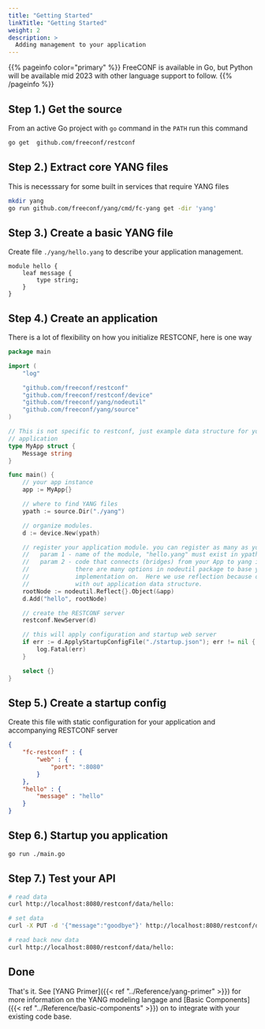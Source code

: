 ```yaml
---
title: "Getting Started"
linkTitle: "Getting Started"
weight: 2
description: >
  Adding management to your application
---
```


{{% pageinfo color="primary" %}}
FreeCONF is available in Go, but Python will be available mid 2023 with other language support to follow.
{{% /pageinfo %}}

## Step 1.) Get the source

From an active Go project with `go` command in the `PATH` run this command

```bash
go get  github.com/freeconf/restconf
```

## Step 2.) Extract core YANG files

This is necesssary for some built in services that require YANG files

```bash
mkdir yang
go run github.com/freeconf/yang/cmd/fc-yang get -dir 'yang'
```

## Step 3.) Create a basic YANG file

Create file `./yang/hello.yang` to describe your application management.

```
module hello {
    leaf message {
        type string;
    }
}
```

## Step 4.) Create an application

There is a lot of flexibility on how you initialize RESTCONF, here is one way

```go
package main

import (
	"log"

	"github.com/freeconf/restconf"
	"github.com/freeconf/restconf/device"
	"github.com/freeconf/yang/nodeutil"
	"github.com/freeconf/yang/source"
)

// This is not specific to restconf, just example data structure for your
// application
type MyApp struct {
	Message string
}

func main() {
	// your app instance
	app := MyApp{}

	// where to find YANG files
	ypath := source.Dir("./yang")

	// organize modules.
	d := device.New(ypath)

	// register your application module. you can register as many as you want here.
	//   param 1 - name of the module, "hello.yang" must exist in ypath
	//   param 2 - code that connects (bridges) from your App to yang interface
	//             there are many options in nodeutil package to base your
	//             implementation on.  Here we use reflection because our yang file aligns
	//             with out application data structure.
	rootNode := nodeutil.Reflect{}.Object(&app)
	d.Add("hello", rootNode)

	// create the RESTCONF server
	restconf.NewServer(d)

	// this will apply configuration and startup web server
	if err := d.ApplyStartupConfigFile("./startup.json"); err != nil {
		log.Fatal(err)
	}

	select {}
}
```

## Step 5.) Create a startup config

Create this file with static configuration for your application and accompanying RESTCONF server

```json
{
    "fc-restconf" : {
        "web" : {
            "port": ":8080"
        }
    },
    "hello" : {
        "message" : "hello"
    }
}
```

## Step 6.) Startup you application

```bash
go run ./main.go
```

## Step 7.) Test your API

```bash
# read data
curl http://localhost:8080/restconf/data/hello:

# set data
curl -X PUT -d '{"message":"goodbye"}' http://localhost:8080/restconf/data/hello:

# read back new data
curl http://localhost:8080/restconf/data/hello:
```

## Done

That's it.  See [YANG Primer]({{< ref "../Reference/yang-primer" >}}) for more information on the YANG modeling langage and [Basic Components]({{< ref "../Reference/basic-components" >}}) on to integrate with your existing code base.
